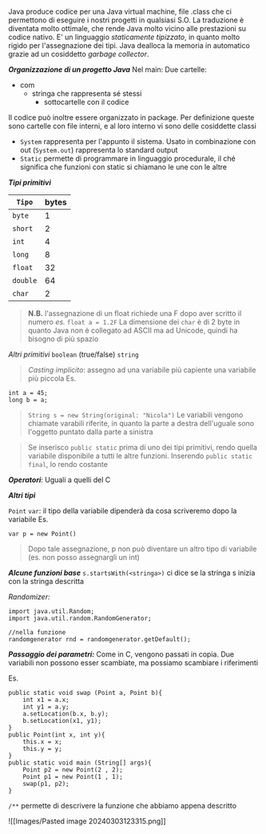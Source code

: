 Java produce codice per una Java virtual machine, file .class che ci permettono di eseguire i nostri progetti in qualsiasi S.O.
La traduzione è diventata molto ottimale, che rende Java molto vicino alle prestazioni su codice nativo.
E' un linguaggio *staticamente tipizzato*, in quanto molto rigido per l'assegnazione dei tipi.
Java dealloca la memoria in automatico grazie ad un cosiddetto *garbage collector*.

***Organizzazione di un progetto Java***
Nel main:
Due cartelle:
- com
	- stringa che rappresenta sé stessi
		- sottocartelle con il codice

Il codice può inoltre essere organizzato in package. Per definizione queste sono cartelle con file interni, e al loro interno vi sono delle cosiddette classi
- ``System`` rappresenta per l'appunto il sistema. Usato in combinazione con out (``System.out``) rappresenta lo standard output
- ``Static`` permette di programmare in linguaggio procedurale, il ché significa che funzioni con static si chiamano le une con le altre

***Tipi primitivi***

| ``Tipo``   | bytes |
| ---------- | ----- |
| ``byte``   | 1     |
| ``short``  | 2     |
| ``int``    | 4     |
| ``long``   | 8     |
| ``float``  | 32    |
| ``double`` | 64    |
| ``char``   | 2     |
> **N.B.** l'assegnazione di un float richiede una F dopo aver scritto il numero 
> *es.* ``float a = 1.2F``
> La dimensione dei ``char`` è di 2 byte in quanto Java non è collegato ad ASCII ma ad Unicode, quindi ha bisogno di più spazio

*Altri primitivi*
``boolean`` (true/false)
``string``

> *Casting implicito*: assegno ad una variabile più capiente una variabile più piccola
    Es. 
```
int a = 45;
long b = a;
````

> ``String s = new String(original: "Nicola")``
	Le variabili vengono chiamate varabili riferite, in quanto la parte a destra dell'uguale sono l'oggetto puntato dalla parte a sinistra

> Se inserisco ``public static`` prima di uno dei tipi primitivi, rendo quella variabile disponibile a tutti le altre funzioni. Inserendo ``public static final``, lo rendo costante

***Operatori***: Uguali a quelli del C

***Altri tipi***

``Point``
``var``: il tipo della variabile dipenderà da cosa scriveremo dopo la variabile
Es. 
```
var p = new Point()
```
> Dopo tale assegnazione, p non può diventare un altro tipo di variabile (es. non posso assegnargli un int)

***Alcune funzioni base***
``s.startsWith(<stringa>)`` ci dice se la stringa s inizia con la stringa descritta

*Randomizer:* 
```
import java.util.Random;  
import java.util.random.RandomGenerator;

//nella funzione
randomgenerator rnd = randomgenerator.getDefault();
```

***Passaggio dei parametri:*** Come in C, vengono passati in copia. Due variabili non possono esser scambiate, ma possiamo scambiare i riferimenti

Es.
```
public static void swap (Point a, Point b){  
    int x1 = a.x;  
    int y1 = a.y;  
    a.setLocation(b.x, b.y);  
    b.setLocation(x1, y1);  
}  
public Point(int x, int y){  
    this.x = x;  
    this.y = y;  
}  
public static void main (String[] args){  
    Point p2 = new Point(2 , 2);  
    Point p1 = new Point(1 , 1);  
    swap(p1, p2);   
}
```

``/**`` permette di descrivere la funzione che abbiamo appena descritto

![[Images/Pasted image 20240303123315.png]]